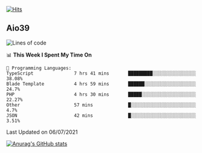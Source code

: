 [![Hits](https://hits.seeyoufarm.com/api/count/incr/badge.svg?url=https%3A%2F%2Fgithub.com%2Faio39&count_bg=%2339C5BB&title_bg=%23555555&icon=&icon_color=%23E7E7E7&title=hits&edge_flat=false)](https://hits.seeyoufarm.com)

## Aio39

<!--START_SECTION:waka-->
![Lines of code](https://img.shields.io/badge/From%20Hello%20World%20I%27ve%20Written-749240%20lines%20of%20code-blue)

📊 **This Week I Spent My Time On** 

```text
💬 Programming Languages: 
TypeScript               7 hrs 41 mins       █████████░░░░░░░░░░░░░░░░   38.08% 
Blade Template           4 hrs 59 mins       ██████░░░░░░░░░░░░░░░░░░░   24.7% 
PHP                      4 hrs 30 mins       █████░░░░░░░░░░░░░░░░░░░░   22.27% 
Other                    57 mins             █░░░░░░░░░░░░░░░░░░░░░░░░   4.7% 
JSON                     42 mins             █░░░░░░░░░░░░░░░░░░░░░░░░   3.51%

```


 Last Updated on 06/07/2021
<!--END_SECTION:waka-->
[![Anurag's GitHub stats](https://github-readme-stats.vercel.app/api?username=aio39)](https://github.com/anuraghazra/github-readme-stats)

<!--
**aio39/aio39** is a ✨ _special_ ✨ repository because its `README.md` (this file) appears on your GitHub profile.

Here are some ideas to get you started:

- 🔭 I’m currently working on ...
- 🌱 I’m currently learning ...
- 👯 I’m looking to collaborate on ...
- 🤔 I’m looking for help with ...
- 💬 Ask me about ...
- 📫 How to reach me: ...
- 😄 Pronouns: ...
- ⚡ Fun fact: ...
-->
